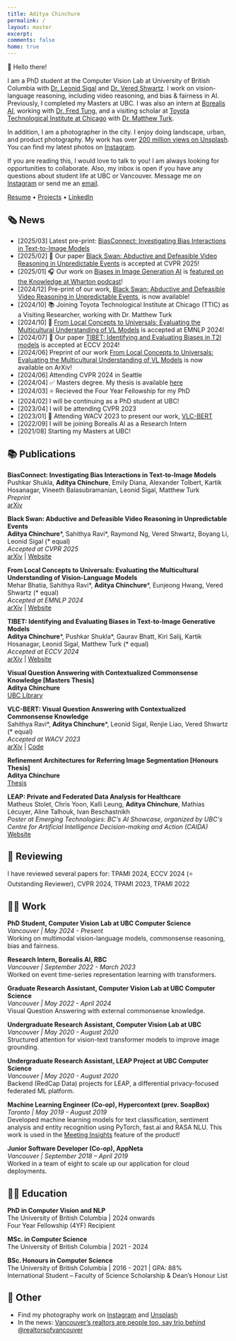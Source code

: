 ```yaml
---
title: Aditya Chinchure
permalink: /
layout: master
excerpt: 
comments: false
home: true
---
```


👋 Hello there! 

I am a PhD student at the Computer Vision Lab at University of British Columbia with [Dr. Leonid Sigal](https://www.cs.ubc.ca/~lsigal/index.html) and [Dr. Vered Shwartz](https://www.cs.ubc.ca/~vshwartz/). 
I work on vision-language reasoning, including video reasoning, and bias & fairness in AI. Previously, I completed my Masters at UBC. I was also an intern at [Borealis AI](https://www.borealisai.com), working with [Dr. Fred Tung](https://www.borealisai.com/team-member/fred-tung/), and a visiting scholar at [Toyota Technological Institute at Chicago](https://ttic.edu) with [Dr. Matthew Turk](https://home.ttic.edu/~mturk/).

In addition, I am a photographer in the city. I enjoy doing landscape, urban, and product photography. My work has over [200 million views on Unsplash](https://unsplash.com/@adityachinchure). You can find my latest photos on [Instagram](https://www.instagram.com/aditya.chinchure/).

If you are reading this, I would love to talk to you! I am always looking for opportunities to collaborate. Also, my inbox is open if you have any questions about student life at UBC or Vancouver. Message me on [Instagram](https://www.instagram.com/aditya.chinchure/) or send me an [email](mailto:aditya.chinchure+web@gmail.com).

<a class="link-button" href="assets/AdityaChinchure-Resume.pdf">Resume</a> • <a class="link-button" href="/projects">Projects</a> • <a class="link-button" href="https://www.linkedin.com/in/adityachinchure/">LinkedIn</a>


## 🗞️ News

* [2025/03] Latest pre-print: [BiasConnect: Investigating Bias Interactions in Text-to-Image Models](https://arxiv.org/abs/2503.09763)
* [2025/02] 🎉 Our paper [Black Swan: Abductive and Defeasible Video Reasoning in Unpredictable Events](http://blackswan.cs.ubc.ca/) is accepted at CVPR 2025!
* [2025/01] 🎧 Our work on [Biases in Image Generation AI](https://tibet-ai.github.io) is [featured on the Knowledge at Wharton podcast](https://www.youtube.com/watch?v=zfdPb3DLqXA)!
* [2024/12] Pre-print of our work, [Black Swan: Abductive and Defeasible Video Reasoning in Unpredictable Events](http://blackswan.cs.ubc.ca/), is now available!
* [2024/10] 📚 Joining Toyota Technological Institute at Chicago (TTIC) as a Visiting Researcher, working with Dr. Matthew Turk
* [2024/10] 🎉 [From Local Concepts to Universals: Evaluating the Multicultural Understanding of VL Models](https://arxiv.org/abs/2407.00263) is accepted at EMNLP 2024!
* [2024/07] 🎉 Our paper [TIBET: Identifying and Evaluating Biases in T2I models](https://tibet-ai.github.io) is accepted at ECCV 2024!
* [2024/06] Preprint of our work [From Local Concepts to Universals: Evaluating the Multicultural Understanding of VL Models](https://arxiv.org/abs/2407.00263) is now available on ArXiv!
* [2024/06] Attending CVPR 2024 in Seattle
* [2024/04] ✅ Masters degree. My thesis is available [here](https://open.library.ubc.ca/soa/cIRcle/collections/ubctheses/24/items/1.0441296)
* [2024/03] ⭐ Recieved the Four Year Fellowship for my PhD
* [2024/02] I will be continuing as a PhD student at UBC!
* [2023/04] I will be attending CVPR 2023
* [2023/01] 🎉 Attending WACV 2023 to present our work, [VLC-BERT](https://arxiv.org/abs/2210.13626)
* [2022/09] I will be joining Borealis AI as a Research Intern
* [2021/08] Starting my Masters at UBC!

## 📚 Publications

**BiasConnect: Investigating Bias Interactions in Text-to-Image Models** \
Pushkar Shukla, **Aditya Chinchure**, Emily Diana, Alexander Tolbert, Kartik Hosanagar, Vineeth Balasubramanian, Leonid Sigal, Matthew Turk \
_Preprint_ \
[arXiv](https://arxiv.org/abs/2503.09763)

**Black Swan: Abductive and Defeasible Video Reasoning in Unpredictable Events** \
**Aditya Chinchure**\*, Sahithya Ravi\*, Raymond Ng, Vered Shwartz, Boyang Li, Leonid Sigal (\* equal) \
_Accepted at CVPR 2025_ \
[arXiv](https://arxiv.org/abs/2412.05725) | [Website](https://blackswan.cs.ubc.ca)

**From Local Concepts to Universals: Evaluating the Multicultural Understanding of Vision-Language Models** \
Mehar Bhatia, Sahithya Ravi\*, **Aditya Chinchure**\*, Eunjeong Hwang, Vered Shwartz (\* equal) \
_Accepted at EMNLP 2024_ \
[arXiv](https://arxiv.org/abs/2407.00263) | [Website](https://globalrg.github.io)

**TIBET: Identifying and Evaluating Biases in Text-to-Image Generative Models** \
**Aditya Chinchure**\*, Pushkar Shukla\*, Gaurav Bhatt, Kiri Salij, Kartik Hosanagar, Leonid Sigal, Matthew Turk (\* equal) \
_Accepted at ECCV 2024_ \
[arXiv](https://arxiv.org/abs/2312.01261) | [Website](https://tibet-ai.github.io)

**Visual Question Answering with Contextualized Commonsense Knowledge [Masters Thesis]** \
**Aditya Chinchure** \
[UBC Library](https://open.library.ubc.ca/soa/cIRcle/collections/ubctheses/24/items/1.0441296)

**VLC-BERT: Visual Question Answering with Contextualized Commonsense Knowledge** \
Sahithya Ravi\*, **Aditya Chinchure**\*, Leonid Sigal, Renjie Liao, Vered Shwartz (\* equal) \
_Accepted at WACV 2023_ \
[arXiv](https://arxiv.org/abs/2210.13626) | [Code](https://github.com/aditya10/VLC-BERT)

**Refinement Architectures for Referring Image Segmentation [Honours Thesis]** \
**Aditya Chinchure** \
[Thesis](https://drive.google.com/file/d/1cU3ysSpXoYRvUslg4RIENoS7O3-lV0sb/view?usp=sharing)

**LEAP: Private and Federated Data Analysis for Healthcare** \
Matheus Stolet, Chris Yoon, Kalli Leung, **Aditya Chinchure**, Mathias Lécuyer, Aline Talhouk, Ivan Beschastnikh \
_Poster at Emerging Technologies: BC's AI Showcase, organized by UBC's Centre for Artificial Intelligence Decision-making and Action (CAIDA)_ \
[Website](https://leap-project.github.io)

## 📑 Reviewing

I have reviewed several papers for: TPAMI 2024, ECCV 2024 (⭐️ Outstanding Reviewer), CVPR 2024, TPAMI 2023, TPAMI 2022

## 👨‍💻 Work

**PhD Student, Computer Vision Lab at UBC Computer Science** \
_Vancouver | May 2024 - Present_ \
Working on multimodal vision-language models, commonsense reasoning, bias and fairness.


**Research Intern, Borealis AI, RBC** \
_Vancouver | September 2022 - March 2023_ \
Worked on event time-series representation learning with transformers.

**Graduate Research Assistant, Computer Vision Lab at UBC Computer Science** \
_Vancouver | May 2022 - April 2024_ \
Visual Question Answering with external commonsense knowledge.

**Undergraduate Research Assistant, Computer Vision Lab at UBC** \
_Vancouver | May 2020 - August 2020_ \
Structured attention for vision-text transformer models to improve image grounding.

**Undergraduate Research Assistant, LEAP Project at UBC Computer Science** \
_Vancouver | May 2020 - August 2020_ \
Backend (RedCap Data) projects for LEAP, a differential privacy-focused federated ML platform.

**Machine Learning Engineer (Co-op), Hypercontext (prev. SoapBox)** \
_Toronto | May 2019 - August 2019_ \
Developed machine learning models for text classification, sentiment analysis and entity recognition using PyTorch, fast.ai and RASA NLU. This work is used in the [Meeting Insights](https://hypercontext.com/features/meeting-insights) feature of the product!

**Junior Software Developer (Co-op), AppNeta** \
_Vancouver | September 2018 – April 2019_ \
Worked in a team of eight to scale up our application for cloud deployments. 

## 👨‍🎓 Education

**PhD in Computer Vision and NLP** \
The University of British Columbia |
2024 onwards \
Four Year Fellowship (4YF) Recipient

**MSc. in Computer Science** \
The University of British Columbia |
2021 - 2024

**BSc. Honours in Computer Science** \
The University of British Columbia | 
2016 - 2021 |  GPA: 88% \
International Student – Faculty of Science Scholarship & Dean’s Honour List

## 📸 Other

* Find my photography work on [Instagram](https://www.instagram.com/aditya.chinchure/) and [Unsplash](https://unsplash.com/@adityachinchure)
* In the news: [Vancouver’s realtors are people too, say trio behind @realtorsofvancouver](https://www.vancouverisawesome.com/local-news/vancouvers-realtors-people-1936819)